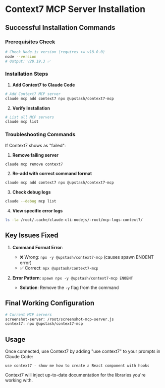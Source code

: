 # Context7 MCP Server Installation

## Successful Installation Commands

### Prerequisites Check
```bash
# Check Node.js version (requires >= v18.0.0)
node --version
# Output: v20.19.3 ✅
```

### Installation Steps

1. **Add Context7 to Claude Code**
```bash
# Add Context7 MCP server
claude mcp add context7 npx @upstash/context7-mcp
```

2. **Verify Installation**
```bash
# List all MCP servers
claude mcp list
```

### Troubleshooting Commands

If Context7 shows as "failed":

1. **Remove failing server**
```bash
claude mcp remove context7
```

2. **Re-add with correct command format**
```bash
claude mcp add context7 npx @upstash/context7-mcp
```

3. **Check debug logs**
```bash
claude --debug mcp list
```

4. **View specific error logs**
```bash
ls -la /root/.cache/claude-cli-nodejs/-root/mcp-logs-context7/
```

## Key Issues Fixed

1. **Command Format Error**: 
   - ❌ Wrong: `npx -y @upstash/context7-mcp` (causes spawn ENOENT error)
   - ✅ Correct: `npx @upstash/context7-mcp`

2. **Error Pattern**: `spawn npx -y @upstash/context7-mcp ENOENT`
   - **Solution**: Remove the `-y` flag from the command

## Final Working Configuration

```bash
# Current MCP servers
screenshot-server: /root/screenshot-mcp-server.js 
context7: npx @upstash/context7-mcp
```

## Usage

Once connected, use Context7 by adding "use context7" to your prompts in Claude Code:

```
use context7 - show me how to create a React component with hooks
```

Context7 will inject up-to-date documentation for the libraries you're working with.